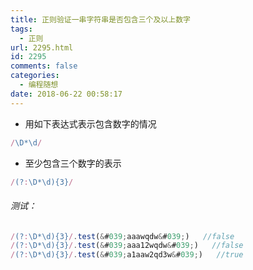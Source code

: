 ```yaml
---
title: 正则验证一串字符串是否包含三个及以上数字
tags:
  - 正则
url: 2295.html
id: 2295
comments: false
categories:
  - 编程随想
date: 2018-06-22 00:58:17
---
```


- 用如下表达式表示包含数字的情况
```javascript
/\D*\d/
```
- 至少包含三个数字的表示
```javascript
/(?:\D*\d){3}/
```

###### 测试：
```javascript
/(?:\D*\d){3}/.test(&#039;aaawqdw&#039;)   //false
/(?:\D*\d){3}/.test(&#039;aaa12wqdw&#039;)   //false
/(?:\D*\d){3}/.test(&#039;a1aaw2qd3w&#039;)   //true
```
